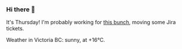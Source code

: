 ### Hi there :wave:

It's Thursday! I'm probably working for [this bunch](https://github.com/kohofinancial), moving some Jira tickets.

Weather in Victoria BC: sunny, at +16°C.
